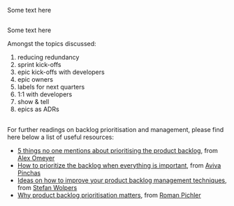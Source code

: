 Some text here


##

Some text here


Amongst the topics discussed:
1) reducing redundancy
2) sprint kick-offs
3) epic kick-offs with developers
4) epic owners
5) labels for next quarters
6) 1:1 with developers
7) show & tell
8) epics as ADRs


##

For further readings on backlog prioritisation and management, please find here below a list of useful resources:
- [5 things no one mentions about prioritising the product backlog](https://medium.com/agileinsider/5-best-ways-to-prioritise-your-product-backlog-a761fadc8862#:~:text=company%E2%80%99s%20strategic%20needs.-,5%20things%20no%20one%20mentions%20about%20prioritising%20the%20product%20backlog,-As%20mentioned%2C%20there), from [Alex Omeyer](https://alex-omeyer.medium.com/)
- [How to prioritize the backlog when everything is important](https://www.parabol.co/blog/product-backlog-prioritization-techniques/), from [Aviva Pinchas](https://www.linkedin.com/in/avivapinchas/)
- [Ideas on how to improve your product backlog management techniques](https://www.scrum.org/resources/blog/ideas-how-improve-your-product-backlog-management-techniques), from [Stefan Wolpers](https://www.linkedin.com/in/stefanwolpers/)
- [Why product backlog prioritisation matters](https://www.romanpichler.com/blog/prioritising-the-product-backlog/#:~:text=Why%20Product%20Backlog%20Prioritisation%20Matters), from [Roman Pichler](https://www.linkedin.com/in/romanpichler/)
